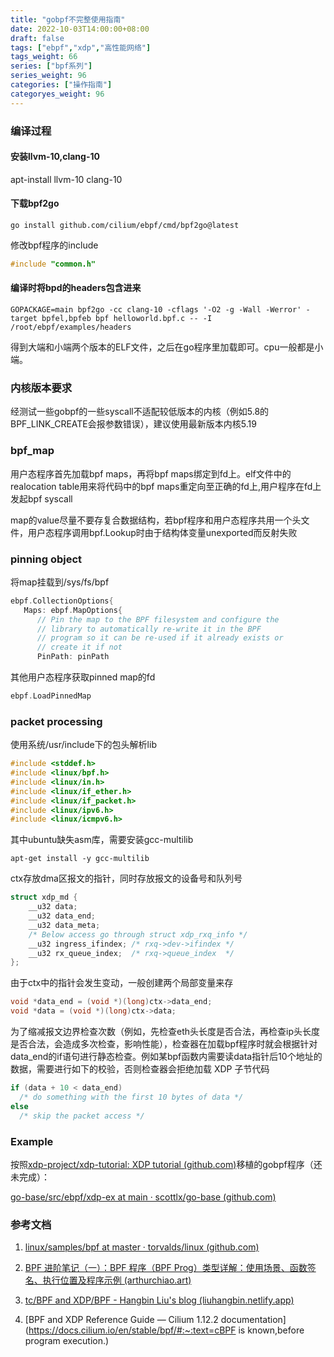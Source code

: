 ```yaml
---
title: "gobpf不完整使用指南"
date: 2022-10-03T14:00:00+08:00
draft: false
tags: ["ebpf","xdp","高性能网络"]
tags_weight: 66
series: ["bpf系列"]
series_weight: 96
categories: ["操作指南"]
categoryes_weight: 96
---
```


### 编译过程

#### 安装llvm-10,clang-10

apt-install llvm-10 clang-10

#### 下载bpf2go

```shell
go install github.com/cilium/ebpf/cmd/bpf2go@latest
```

修改bpf程序的include

```c
#include "common.h"
```

#### 编译时将bpd的headers包含进来

```shell
GOPACKAGE=main bpf2go -cc clang-10 -cflags '-O2 -g -Wall -Werror' -target bpfel,bpfeb bpf helloworld.bpf.c -- -I /root/ebpf/examples/headers
```

得到大端和小端两个版本的ELF文件，之后在go程序里加载即可。cpu一般都是小端。

### 内核版本要求

经测试一些gobpf的一些syscall不适配较低版本的内核（例如5.8的BPF_LINK_CREATE会报参数错误），建议使用最新版本内核5.19

### bpf_map

用户态程序首先加载bpf maps，再将bpf maps绑定到fd上。elf文件中的realocation table用来将代码中的bpf maps重定向至正确的fd上,用户程序在fd上发起bpf syscall

map的value尽量不要存复合数据结构，若bpf程序和用户态程序共用一个头文件，用户态程序调用bpf.Lookup时由于结构体变量unexported而反射失败

### pinning object

将map挂载到/sys/fs/bpf

```go
ebpf.CollectionOptions{
   Maps: ebpf.MapOptions{
      // Pin the map to the BPF filesystem and configure the
      // library to automatically re-write it in the BPF
      // program so it can be re-used if it already exists or
      // create it if not
      PinPath: pinPath
```

其他用户态程序获取pinned map的fd

```go
ebpf.LoadPinnedMap
```

### packet processing

使用系统/usr/include下的包头解析lib

```c
#include <stddef.h>
#include <linux/bpf.h>
#include <linux/in.h>
#include <linux/if_ether.h>
#include <linux/if_packet.h>
#include <linux/ipv6.h>
#include <linux/icmpv6.h>
```

其中ubuntu缺失asm库，需要安装gcc-multilib

```shell
apt-get install -y gcc-multilib
```



ctx存放dma区报文的指针，同时存放报文的设备号和队列号

```c
struct xdp_md {
	__u32 data;
	__u32 data_end;
	__u32 data_meta;
	/* Below access go through struct xdp_rxq_info */
	__u32 ingress_ifindex; /* rxq->dev->ifindex */
	__u32 rx_queue_index;  /* rxq->queue_index  */
};
```

由于ctx中的指针会发生变动，一般创建两个局部变量来存

```c
void *data_end = (void *)(long)ctx->data_end;
void *data = (void *)(long)ctx->data;
```

为了缩减报文边界检查次数（例如，先检查eth头长度是否合法，再检查ip头长度是否合法，会造成多次检查，影响性能），检查器在加载bpf程序时就会根据针对data_end的if语句进行静态检查。例如某bpf函数内需要读data指针后10个地址的数据，需要进行如下的校验，否则检查器会拒绝加载 XDP 子节代码

```c
if (data + 10 < data_end)
  /* do something with the first 10 bytes of data */
else
  /* skip the packet access */
```



### Example



按照[xdp-project/xdp-tutorial: XDP tutorial (github.com)](https://github.com/xdp-project/xdp-tutorial)移植的gobpf程序（还未完成）：

[go-base/src/ebpf/xdp-ex at main · scottlx/go-base (github.com)](https://github.com/scottlx/go-base/tree/main/src/ebpf/xdp-ex)



### 参考文档

1. [linux/samples/bpf at master · torvalds/linux (github.com)](https://github.com/torvalds/linux/tree/master/samples/bpf)

2. [BPF 进阶笔记（一）：BPF 程序（BPF Prog）类型详解：使用场景、函数签名、执行位置及程序示例 (arthurchiao.art)](http://arthurchiao.art/blog/bpf-advanced-notes-1-zh/)

3. [tc/BPF and XDP/BPF - Hangbin Liu's blog (liuhangbin.netlify.app)](https://liuhangbin.netlify.app/post/ebpf-and-xdp/)

4. [BPF and XDP Reference Guide — Cilium 1.12.2 documentation](https://docs.cilium.io/en/stable/bpf/#:~:text=cBPF is known,before program execution.)
